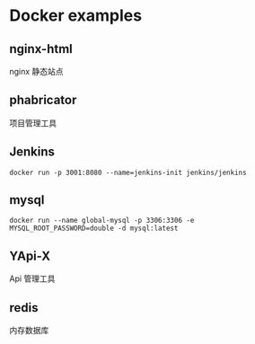 
# Docker examples

## nginx-html

nginx 静态站点

## phabricator

项目管理工具

## Jenkins

```
docker run -p 3001:8080 --name=jenkins-init jenkins/jenkins
```

## mysql

```
docker run --name global-mysql -p 3306:3306 -e MYSQL_ROOT_PASSWORD=double -d mysql:latest
```

## YApi-X

Api 管理工具

## redis

内存数据库